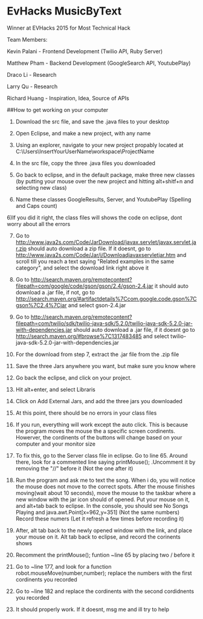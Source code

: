 # EvHacks MusicByText
Winner at EVHacks 2015 for Most Technical Hack

Team Members:

Kevin Palani - Frontend Development (Twilio API, Ruby Server)

Matthew Pham - Backend Development (GoogleSearch API, YoutubePlay)

Draco Li - Research

Larry Qu - Research

Richard Huang - Inspiration, Idea, Source of APIs

##How to get working on your computer

1) Download the src file, and save the .java files to your desktop

2) Open Eclipse, and make a new project, with any name

3) Using an explorer, navigate to your new project propably located at C:\Users\InsertYourUserName\workspace\ProjectName

4) In the src file, copy the three .java files you downloaded

5) Go back to eclipse, and in the default package, make three new classes (by putting your mouse over the new project and hitting alt+shitf+n and selecting new class)

5) Name these classes GoogleResults, Server, and YoutubePlay (Spelling and Caps count)

6)If you did it right, the class files will shows the code on eclipse, dont worry about all the errors

7) Go to http://www.java2s.com/Code/JarDownload/javax.servlet/javax.servlet.jar.zip
should auto download a zip file. If it doesnt, go to http://www.java2s.com/Code/Jar/j/Downloadjavaxservletjar.htm and scroll till you reach a text saying "Related examples in the same category", and select the download link right above it

8) Go to http://search.maven.org/remotecontent?filepath=com/google/code/gson/gson/2.4/gson-2.4.jar it should auto download a .jar file, if not, go to http://search.maven.org/#artifactdetails%7Ccom.google.code.gson%7Cgson%7C2.4%7Cjar and select gson-2.4.jar

9) Go to http://search.maven.org/remotecontent?filepath=com/twilio/sdk/twilio-java-sdk/5.2.0/twilio-java-sdk-5.2.0-jar-with-dependencies.jar  should auto download a .jar file, if it doesnt go to http://search.maven.org/#browse%7C1317483485 and select twilio-java-sdk-5.2.0-jar-with-dependencies.jar

10) For the download from step 7, extract the .jar file from the .zip file

11) Save the three Jars anywhere you want, but make sure you know where

12) Go back the eclipse, and click on your project.

13) Hit alt+enter, and select Libraris

14) Click on Add External Jars, and add the three jars you downloaded

15) At this point, there should be no errors in your class files

16) If you run, everything will work except the auto click. This is because the program moves the mouse the a specific screen cordinents. Howerver, the cordinents of the buttons will change based on your computer and your monitor size

17) To fix this, go to the Server class file in eclipse. Go to line 65. Around there, look for a commented line saying printMouse(); .Uncomment it by removing the "//" before it (Not the one after it)

18) Run the program and ask me to text the song. When i do, you will notice the mouse does not move to the correct spots. After the mouse finishes moving(wait about 10 seconds), move the mouse to the taskbar where a new window with the jar icon should of opened. Put your mouse on it, and alt+tab back to eclipse. In the console, you should see No Songs Playing and java.awt.Point[x=962,y=351] (Not the same numbers) Record these numers (Let it refresh a few times before recording it)

19) After, alt tab back to the newly opened window with the link, and place your mouse on it. Alt tab back to eclipse, and record the corinents shows 

20) Recomment the printMouse(); funtion ~line 65 by placing two / before it

21) Go to ~line 177, and look for a function robot.mouseMove(number,number); replace the numbers with the first cordinents you recorded

22) Go to ~line 182 and replace the cordinents with the second cordidnents you recorded

23) It should properly work. If it doesnt, msg me and ill try to help
